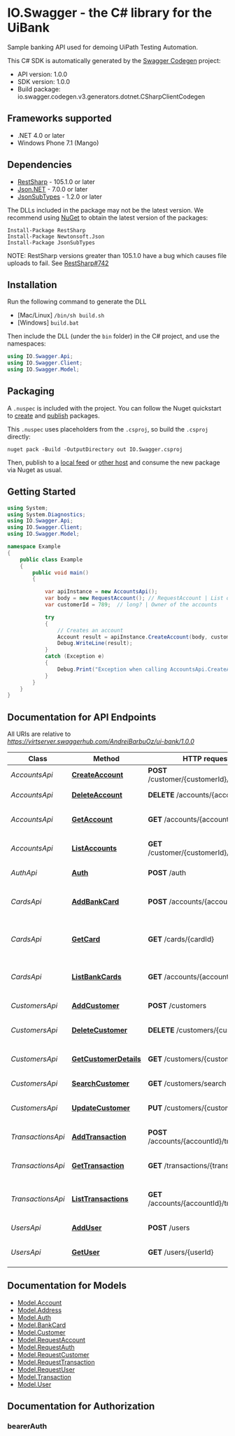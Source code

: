 # IO.Swagger - the C# library for the UiBank

Sample banking API used for demoing UiPath Testing Automation. 

This C# SDK is automatically generated by the [Swagger Codegen](https://github.com/swagger-api/swagger-codegen) project:

- API version: 1.0.0
- SDK version: 1.0.0
- Build package: io.swagger.codegen.v3.generators.dotnet.CSharpClientCodegen

<a name="frameworks-supported"></a>
## Frameworks supported
- .NET 4.0 or later
- Windows Phone 7.1 (Mango)

<a name="dependencies"></a>
## Dependencies
- [RestSharp](https://www.nuget.org/packages/RestSharp) - 105.1.0 or later
- [Json.NET](https://www.nuget.org/packages/Newtonsoft.Json/) - 7.0.0 or later
- [JsonSubTypes](https://www.nuget.org/packages/JsonSubTypes/) - 1.2.0 or later

The DLLs included in the package may not be the latest version. We recommend using [NuGet](https://docs.nuget.org/consume/installing-nuget) to obtain the latest version of the packages:
```
Install-Package RestSharp
Install-Package Newtonsoft.Json
Install-Package JsonSubTypes
```

NOTE: RestSharp versions greater than 105.1.0 have a bug which causes file uploads to fail. See [RestSharp#742](https://github.com/restsharp/RestSharp/issues/742)

<a name="installation"></a>
## Installation
Run the following command to generate the DLL
- [Mac/Linux] `/bin/sh build.sh`
- [Windows] `build.bat`

Then include the DLL (under the `bin` folder) in the C# project, and use the namespaces:
```csharp
using IO.Swagger.Api;
using IO.Swagger.Client;
using IO.Swagger.Model;
```
<a name="packaging"></a>
## Packaging

A `.nuspec` is included with the project. You can follow the Nuget quickstart to [create](https://docs.microsoft.com/en-us/nuget/quickstart/create-and-publish-a-package#create-the-package) and [publish](https://docs.microsoft.com/en-us/nuget/quickstart/create-and-publish-a-package#publish-the-package) packages.

This `.nuspec` uses placeholders from the `.csproj`, so build the `.csproj` directly:

```
nuget pack -Build -OutputDirectory out IO.Swagger.csproj
```

Then, publish to a [local feed](https://docs.microsoft.com/en-us/nuget/hosting-packages/local-feeds) or [other host](https://docs.microsoft.com/en-us/nuget/hosting-packages/overview) and consume the new package via Nuget as usual.

<a name="getting-started"></a>
## Getting Started

```csharp
using System;
using System.Diagnostics;
using IO.Swagger.Api;
using IO.Swagger.Client;
using IO.Swagger.Model;

namespace Example
{
    public class Example
    {
        public void main()
        {

            var apiInstance = new AccountsApi();
            var body = new RequestAccount(); // RequestAccount | List of user object
            var customerId = 789;  // long? | Owner of the accounts

            try
            {
                // Creates an account
                Account result = apiInstance.CreateAccount(body, customerId);
                Debug.WriteLine(result);
            }
            catch (Exception e)
            {
                Debug.Print("Exception when calling AccountsApi.CreateAccount: " + e.Message );
            }
        }
    }
}
```

<a name="documentation-for-api-endpoints"></a>
## Documentation for API Endpoints

All URIs are relative to *https://virtserver.swaggerhub.com/AndreiBarbuOz/ui-bank/1.0.0*

Class | Method | HTTP request | Description
------------ | ------------- | ------------- | -------------
*AccountsApi* | [**CreateAccount**](docs/AccountsApi.md#createaccount) | **POST** /customer/{customerId}/accounts | Creates an account
*AccountsApi* | [**DeleteAccount**](docs/AccountsApi.md#deleteaccount) | **DELETE** /accounts/{accountId} | Deletes an account
*AccountsApi* | [**GetAccount**](docs/AccountsApi.md#getaccount) | **GET** /accounts/{accountId} | Get details for an account
*AccountsApi* | [**ListAccounts**](docs/AccountsApi.md#listaccounts) | **GET** /customer/{customerId}/accounts | List all customer accounts
*AuthApi* | [**Auth**](docs/AuthApi.md#auth) | **POST** /auth | Authenticate endpoint
*CardsApi* | [**AddBankCard**](docs/CardsApi.md#addbankcard) | **POST** /accounts/{accountId}/cards | Add a new bank card for an account
*CardsApi* | [**GetCard**](docs/CardsApi.md#getcard) | **GET** /cards/{cardId} | Return all bank cards for an account
*CardsApi* | [**ListBankCards**](docs/CardsApi.md#listbankcards) | **GET** /accounts/{accountId}/cards | Return all bank cards for an account
*CustomersApi* | [**AddCustomer**](docs/CustomersApi.md#addcustomer) | **POST** /customers | Add a new customer
*CustomersApi* | [**DeleteCustomer**](docs/CustomersApi.md#deletecustomer) | **DELETE** /customers/{customerId} | Delete a single customer
*CustomersApi* | [**GetCustomerDetails**](docs/CustomersApi.md#getcustomerdetails) | **GET** /customers/{customerId} | Get customer details
*CustomersApi* | [**SearchCustomer**](docs/CustomersApi.md#searchcustomer) | **GET** /customers/search | Search for Customers
*CustomersApi* | [**UpdateCustomer**](docs/CustomersApi.md#updatecustomer) | **PUT** /customers/{customerId} | Update an existing customer
*TransactionsApi* | [**AddTransaction**](docs/TransactionsApi.md#addtransaction) | **POST** /accounts/{accountId}/transactions | Returns one transaction data
*TransactionsApi* | [**GetTransaction**](docs/TransactionsApi.md#gettransaction) | **GET** /transactions/{transactionId} | Returns one transaction data
*TransactionsApi* | [**ListTransactions**](docs/TransactionsApi.md#listtransactions) | **GET** /accounts/{accountId}/transactions | Return all transactions for an account
*UsersApi* | [**AddUser**](docs/UsersApi.md#adduser) | **POST** /users | Add a new admin user
*UsersApi* | [**GetUser**](docs/UsersApi.md#getuser) | **GET** /users/{userId} | Returns user information

<a name="documentation-for-models"></a>
## Documentation for Models

 - [Model.Account](docs/Account.md)
 - [Model.Address](docs/Address.md)
 - [Model.Auth](docs/Auth.md)
 - [Model.BankCard](docs/BankCard.md)
 - [Model.Customer](docs/Customer.md)
 - [Model.RequestAccount](docs/RequestAccount.md)
 - [Model.RequestAuth](docs/RequestAuth.md)
 - [Model.RequestCustomer](docs/RequestCustomer.md)
 - [Model.RequestTransaction](docs/RequestTransaction.md)
 - [Model.RequestUser](docs/RequestUser.md)
 - [Model.Transaction](docs/Transaction.md)
 - [Model.User](docs/User.md)

<a name="documentation-for-authorization"></a>
## Documentation for Authorization

<a name="bearerAuth"></a>
### bearerAuth


